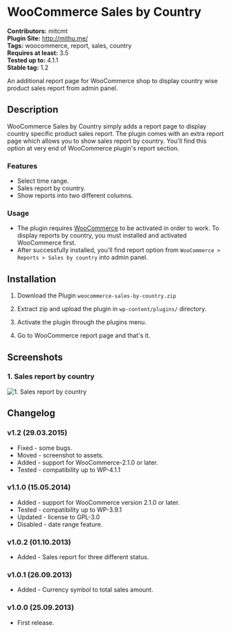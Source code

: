 # WooCommerce Sales by Country #
**Contributors:** mitcmt  
**Plugin Site:** http://mithu.me/  
**Tags:** woocommerce, report, sales, country  
**Requires at least:** 3.5  
**Tested up to:** 4.1.1  
**Stable tag:** 1.2  

An additional report page for WooCommerce shop to display country wise product sales report from admin panel.


## Description ##

WooCommerce Sales by Country simply adds a report page to display country specific product sales report. The plugin comes with an extra report page which allows you to show sales report by country. You'll find this option at very end of WooCommerce plugin's report section.

### Features ###

* Select time range.
* Sales report by country.
* Show reports into two different columns.

### Usage ###

* The plugin requires [WooCommerce](http://wordpress.org/plugins/woocommerce/) to be activated in order to work. To display reports by country, you must installed and activated WooCommerce first.
* After successfully installed, you'll find report option from `WooCommerce > Reports > Sales by country` into admin panel.


## Installation ##

1. Download the Plugin `woocommerce-sales-by-country.zip`

2. Extract zip and upload the plugin in `wp-content/plugins/` directory.

3. Activate the plugin through the plugins menu.

4. Go to WooCommerce report page and that's it.


## Screenshots ##

### 1. Sales report by country ###
![1. Sales report by country](https://raw.githubusercontent.com/mhmithu/woocommerce-sales-by-country/master/screenshot-1.png)



## Changelog ##

### v1.2 (29.03.2015) ###
* Fixed - some bugs.
* Moved - screenshot to assets.
* Added - support for WooCommerce-2.1.0 or later.
* Tested - compatibility up to WP-4.1.1

### v1.1.0 (15.05.2014) ###
* Added - support for WooCommerce version 2.1.0 or later.
* Tested - compatibility up to WP-3.9.1
* Updated - license to GPL-3.0
* Disabled - date range feature.

### v1.0.2 (01.10.2013) ###
* Added - Sales report for three different status.

### v1.0.1 (26.09.2013) ###
* Added - Currency symbol to total sales amount.

### v1.0.0 (25.09.2013) ###
* First release.
